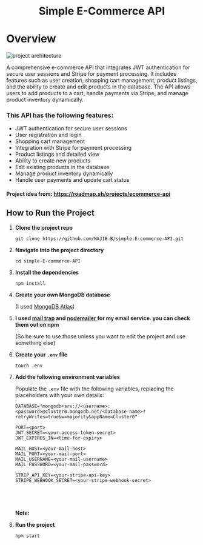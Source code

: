 <h1 align=center> Simple E-Commerce API</h1>
<h1>Overview</h1>
<img src="https://assets.roadmap.sh/guest/simple-ecommerce-api-thzqo.png" alt="project architecture">

<p>A comprehensive e-commerce API that integrates JWT authentication for secure user sessions and Stripe for payment processing. 
  It includes features such as user creation, shopping cart management, product listings, and the ability to create and edit products in the database. 
  The API allows users to add products to a cart, handle payments via Stripe, and manage product inventory dynamically.</p>

<h3>This API has the following features:</h3>
<ul>
  <li>JWT authentication for secure user sessions</li>
  <li>User registration and login</li>
  <li>Shopping cart management</li>
  <li>Integration with Stripe for payment processing</li>
  <li>Product listings and detailed view</li>
  <li>Ability to create new products</li>
  <li>Edit existing products in the database</li>
  <li>Manage product inventory dynamically</li>
  <li>Handle user payments and update cart status</li>
</ul>


<h4>Project idea from: <a href="https://roadmap.sh/projects/ecommerce-api">https://roadmap.sh/projects/ecommerce-api</a></h4>

<h2>How to Run the Project</h2>

<ol>
  <li><strong>Clone the project repo</strong></li>
  <pre><code>git clone https://github.com/NAJIB-B/simple-E-commerce-API.git</code></pre>

  <li><strong>Navigate into the project directory</strong></li>
  <pre><code>cd simple-E-commerce-API</code></pre>

  <li><strong>Install the dependencies</strong></li>
  <pre><code>npm install</code></pre>

  <li><strong>Create your own MongoDB database</strong></li>
  <p>(I used <a href="https://www.mongodb.com/products/platform/atlas-database">MongoDB Atlas</a>)</p>

  <li><strong>I used <a href="https://mailtrap.io/">mail trap</a> and <a href="https://nodemailer.com/">nodemailer </a>for my email service. you can check them out on npm</strong></li>
  <p>(So be sure to use those unless you want to edit the project and use something else)</p>


  <li><strong>Create your <code>.env</code> file</strong></li>
  <pre><code>touch .env</code></pre>

  <li><strong>Add the following environment variables</strong></li>
  <p>Populate the <code>.env</code> file with the following variables, replacing the placeholders with your own details:</p>

  <pre><code>DATABASE="mongodb+srv://&lt;username&gt;:&lt;password&gt;@cluster0.mongodb.net/&lt;database-name&gt;?retryWrites=true&amp;w=majority&amp;appName=Cluster0"

PORT=&lt;port&gt;
JWT_SECRET=&lt;your-access-token-secret&gt;
JWT_EXPIRES_IN=&lt;time-for-expiry&gt;
    
MAIL_HOST=&lt;your-mail-host&gt;
MAIL_PORT=&lt;your-mail-port&gt;
MAIL_USERNAME=&lt;your-mail-username&gt;
MAIL_PASSWORD=&lt;your-mail-password&gt;

STRIP_API_KEY=&lt;your-stripe-api-key&gt;
STRIPE_WEBHOOK_SECRET=&lt;your-stripe-webhook-secret&gt;


  
  </code></pre>

  <p><strong>Note:</strong></p>


  <li><strong>Run the project</strong></li>
  <pre><code>npm start</code></pre>
</ol>
